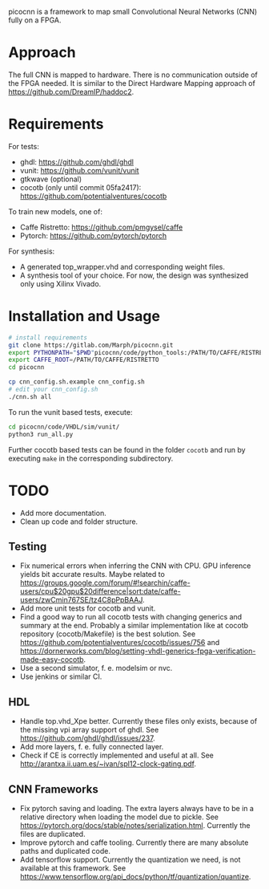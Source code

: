 picocnn is a framework to map small Convolutional Neural Networks (CNN) fully on a FPGA.

# Approach

The full CNN is mapped to hardware. There is no communication outside of the FPGA needed. It is similar to the Direct Hardware Mapping approach of https://github.com/DreamIP/haddoc2.

# Requirements

For tests:
- ghdl: https://github.com/ghdl/ghdl
- vunit: https://github.com/vunit/vunit
- gtkwave (optional)
- cocotb (only until commit 05fa2417): https://github.com/potentialventures/cocotb

To train new models, one of:
- Caffe Ristretto: https://github.com/pmgysel/caffe
- Pytorch: https://github.com/pytorch/pytorch

For synthesis:
- A generated top_wrapper.vhd and corresponding weight files.
- A synthesis tool of your choice. For now, the design was synthesized only using Xilinx Vivado.

# Installation and Usage

```bash
# install requirements
git clone https://gitlab.com/Marph/picocnn.git
export PYTHONPATH="$PWD"picocnn/code/python_tools:/PATH/TO/CAFFE/RISTRETTO/python
export CAFFE_ROOT=/PATH/TO/CAFFE/RISTRETTO
cd picocnn

cp cnn_config.sh.example cnn_config.sh
# edit your cnn_config.sh
./cnn.sh all
```

To run the vunit based tests, execute:
```bash
cd picocnn/code/VHDL/sim/vunit/
python3 run_all.py
```
Further cocotb based tests can be found in the folder `cocotb` and run by executing `make` in the corresponding subdirectory.

# TODO

- Add more documentation.
- Clean up code and folder structure.

## Testing
- Fix numerical errors when inferring the CNN with CPU. GPU inference yields bit accurate results. Maybe related to https://groups.google.com/forum/#!searchin/caffe-users/cpu$20gpu$20difference|sort:date/caffe-users/zwCmin767SE/tz4C8pPpBAAJ.
- Add more unit tests for cocotb and vunit.
- Find a good way to run all cocotb tests with changing generics and summary at the end. Probably a similar implementation like at cocotb repository (cocotb/Makefile) is the best solution. See https://github.com/potentialventures/cocotb/issues/756 and https://dornerworks.com/blog/setting-vhdl-generics-fpga-verification-made-easy-cocotb.
- Use a second simulator, f. e. modelsim or nvc.
- Use jenkins or similar CI.

## HDL
- Handle top.vhd_Xpe better. Currently these files only exists, because of the missing vpi array support of ghdl. See https://github.com/ghdl/ghdl/issues/237.
- Add more layers, f. e. fully connected layer.
- Check if CE is correctly implemented and useful at all. See http://arantxa.ii.uam.es/~ivan/spl12-clock-gating.pdf.

## CNN Frameworks
- Fix pytorch saving and loading. The extra layers always have to be in a relative directory when loading the model due to pickle. See https://pytorch.org/docs/stable/notes/serialization.html. Currently the files are duplicated.
- Improve pytorch and caffe tooling. Currently there are many absolute paths and duplicated code.
- Add tensorflow support. Currently the quantization we need, is not available at this framework. See https://www.tensorflow.org/api_docs/python/tf/quantization/quantize.